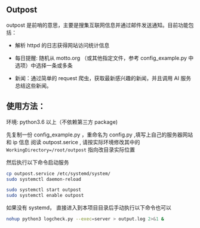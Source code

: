 ## Outpost

outpost 是前哨的意思，主要是搜集互联网信息并通过邮件发送通知。目前功能包括：

- 解析 httpd 的日志获得网站访问统计信息

- 每日提醒: 随机从 motto.org （或其他指定文件，参考 config_example.py 中选项）中选择一条或多条

- 新闻：通过简单的 request 爬虫，获取最新感兴趣的新闻，并且调用 AI 服务总结这些新闻。

## 使用方法：

环境: python3.6 以上（不依赖第三方 package)

先复制一份 config_example.py ，重命名为 config.py ,填写上自己的服务器网站和 ip 信息
阅读 outpost.serice , 请按实际环境修改其中的 `WorkingDirectory=/root/outpost` 指向改目录实际位置

然后执行以下命令启动服务

```bash
cp outpost.service /etc/systemd/system/
sudo systemctl daemon-reload

sudo systemctl start outpost
sudo systemctl enable outpost
```

如果没有 systemd， 直接进入到本项目目录后手动执行以下命令也可以

```bash
nohup python3 logcheck.py --exec=server > output.log 2>&1 &

```
